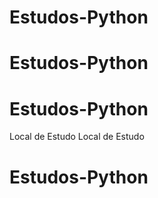 # Estudos-Python
# Estudos-Python
# Estudos-Python
Local de Estudo
Local de Estudo
# Estudos-Python
